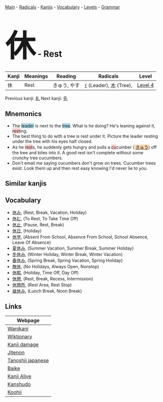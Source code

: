 <style> bigfont {font-size: 100px}</style>
[Main](../README.md) -
[Radicals](../radicals.md) -
[Kanjis](../kanjis.md) -
[Vocabulary](../vocabulary.md) -
[Levels](../levels.md) -
[Grammar](../grammar.md)
# <bigfont> 休</bigfont> - Rest 

| Kanji | Meanings | Reading | Radicals | Level |
| --- | --- | --- | --- | --- |
| 休 | Rest | きゅう, やす | [ｲ](../radicals/ｲ.md) (Leader), [木](../radicals/木.md) (Tree),  | [Level 4](../levels/wk_level4.md) |

Previous kanji: [礼](礼.md) Next kanji: [先](先.md) 

## Mnemonics
 * The <span style="background-color:#ADD8E6"> leader</span> is next to the <span style="background-color:#ADD8E6"> tree</span>. What is he doing? He's leaning against it, <span style="background-color:#ffcccb"> rest</span>ing.
* The best thing to do with a tree is rest under it. Picture the leader resting under the tree with his eyes half closed.
* As he <span style="background-color:#ffcccb"> rest</span>s, he suddenly gets hungry and pulls a <span style="background-color:#ffcccb"> cu</span>cumber (<span style="background-color:#fed8b1"> [きゅう](https://jisho.org/search/きゅう)</span>) off the tree and bites into it. A good rest isn't complete without some crunchy tree cucumbers.
* Don't email me saying cucumbers don't grow on trees. Cucumber trees exist. Look them up and then rest easy knowing I'd never lie to you.


## Similar kanjis
 


## Vocabulary
 * [休み](../vocabulary/休.md), (Rest, Break, Vacation, Holiday)
* [休む](../vocabulary/休.md), (To Rest, To Take Time Off)
* [休止](../vocabulary/休.md), (Pause, Rest, Break)
* [休日](../vocabulary/休.md), (Holiday)
* [休学](../vocabulary/休.md), (Absent From School, Absence From School, School Absence, Leave Of Absence)
* [夏休み](../vocabulary/休.md), (Summer Vacation, Summer Break, Summer Holiday)
* [冬休み](../vocabulary/休.md), (Winter Holiday, Winter Break, Winter Vacation)
* [春休み](../vocabulary/休.md), (Spring Break, Spring Vacation, Spring Holiday)
* [無休](../vocabulary/休.md), (No Holidays, Always Open, Nonstop)
* [休暇](../vocabulary/休.md), (Holiday, Time Off, Day Off)
* [休憩](../vocabulary/休.md), (Rest, Break, Recess, Intermission)
* [休憩所](../vocabulary/休.md), (Rest Area, Rest Stop)
* [昼休み](../vocabulary/休.md), (Lunch Break, Noon Break)



## Links 

| Webpage |
| --- |
| [Wanikani          ](https://www.wanikani.com/kanji/休) |
| [Wiktionary        ](https://en.wiktionary.org/wiki/休) |
| [Kanji damage      ](http://www.kanjidamage.com/kanji/search?utf8=✓&q=休) |
| [Jitenon           ](https://jitenon.com/kanji/休) |
| [Tanoshii japanese ](https://www.tanoshiijapanese.com/dictionary/kanji.cfm?k=休) |
| [Baike             ](https://baike.baidu.com/item/休) |
| [Kanji Alive       ](https://app.kanjialive.com/休) |
| [Kanshudo          ](https://www.kanshudo.com/searchmn?q=休) |
| [Koohii            ](https://kanji.koohii.com/study/kanji/休) |
